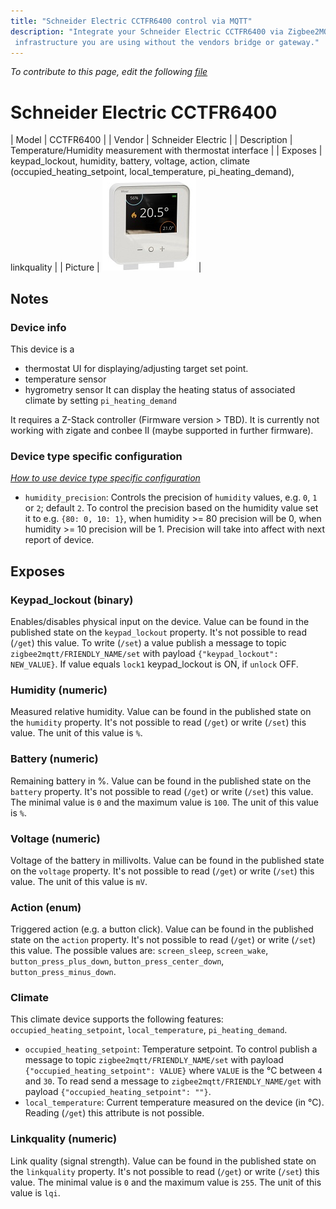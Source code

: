 ```yaml
---
title: "Schneider Electric CCTFR6400 control via MQTT"
description: "Integrate your Schneider Electric CCTFR6400 via Zigbee2MQTT with whatever smart home
 infrastructure you are using without the vendors bridge or gateway."
---
```


*To contribute to this page, edit the following
[file](https://github.com/Koenkk/zigbee2mqtt.io/blob/master/docs/devices/CCTFR6400.md)*

# Schneider Electric CCTFR6400

| Model | CCTFR6400  |
| Vendor  | Schneider Electric  |
| Description | Temperature/Humidity measurement with thermostat interface |
| Exposes | keypad_lockout, humidity, battery, voltage, action, climate (occupied_heating_setpoint, local_temperature, pi_heating_demand), linkquality |
| Picture | ![Schneider Electric CCTFR6400](../images/devices/CCTFR6400.jpg) |

## Notes


### Device info
This device is a
- thermostat UI for displaying/adjusting target set point.
- temperature sensor
- hygrometry sensor
It can display the heating status of associated climate by setting `pi_heating_demand`

It requires a Z-Stack controller (Firmware version > TBD). It is currently not working with zigate and conbee II (maybe supported in further firmware).

### Device type specific configuration
*[How to use device type specific configuration](../information/configuration.md)*

* `humidity_precision`: Controls the precision of `humidity` values, e.g. `0`, `1` or `2`; default `2`.
To control the precision based on the humidity value set it to e.g. `{80: 0, 10: 1}`,
when humidity >= 80 precision will be 0, when humidity >= 10 precision will be 1. Precision will take into affect with next report of device.



## Exposes

### Keypad_lockout (binary)
Enables/disables physical input on the device.
Value can be found in the published state on the `keypad_lockout` property.
It's not possible to read (`/get`) this value.
To write (`/set`) a value publish a message to topic `zigbee2mqtt/FRIENDLY_NAME/set` with payload `{"keypad_lockout": NEW_VALUE}`.
If value equals `lock1` keypad_lockout is ON, if `unlock` OFF.

### Humidity (numeric)
Measured relative humidity.
Value can be found in the published state on the `humidity` property.
It's not possible to read (`/get`) or write (`/set`) this value.
The unit of this value is `%`.

### Battery (numeric)
Remaining battery in %.
Value can be found in the published state on the `battery` property.
It's not possible to read (`/get`) or write (`/set`) this value.
The minimal value is `0` and the maximum value is `100`.
The unit of this value is `%`.

### Voltage (numeric)
Voltage of the battery in millivolts.
Value can be found in the published state on the `voltage` property.
It's not possible to read (`/get`) or write (`/set`) this value.
The unit of this value is `mV`.

### Action (enum)
Triggered action (e.g. a button click).
Value can be found in the published state on the `action` property.
It's not possible to read (`/get`) or write (`/set`) this value.
The possible values are: `screen_sleep`, `screen_wake`, `button_press_plus_down`, `button_press_center_down`, `button_press_minus_down`.

### Climate 
This climate device supports the following features: `occupied_heating_setpoint`, `local_temperature`, `pi_heating_demand`.
- `occupied_heating_setpoint`: Temperature setpoint. To control publish a message to topic `zigbee2mqtt/FRIENDLY_NAME/set` with payload `{"occupied_heating_setpoint": VALUE}` where `VALUE` is the °C between `4` and `30`. To read send a message to `zigbee2mqtt/FRIENDLY_NAME/get` with payload `{"occupied_heating_setpoint": ""}`.
- `local_temperature`: Current temperature measured on the device (in °C). Reading (`/get`) this attribute is not possible.

### Linkquality (numeric)
Link quality (signal strength).
Value can be found in the published state on the `linkquality` property.
It's not possible to read (`/get`) or write (`/set`) this value.
The minimal value is `0` and the maximum value is `255`.
The unit of this value is `lqi`.

